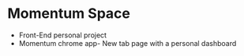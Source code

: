 # Momentum Space
<ul>
  <li>Front-End personal project</li>
  <li>Momentum chrome app- New tab page with a personal dashboard</li>
</ul>
